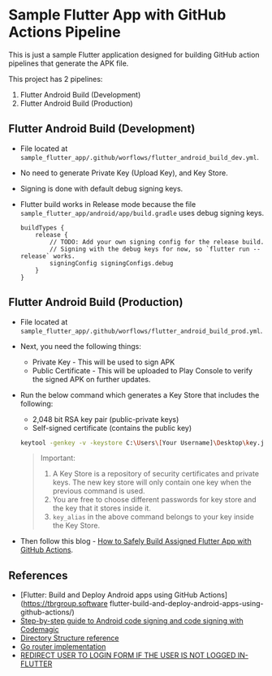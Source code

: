 # Sample Flutter App with GitHub Actions Pipeline
This is just a sample Flutter application designed for building GitHub action pipelines that generate the APK file.

This project has 2 pipelines:
1. Flutter Android Build (Development)
2. Flutter Android Build (Production)


## Flutter Android Build (Development)
- File located at `sample_flutter_app/.github/worflows/flutter_android_build_dev.yml`.
- No need to generate Private Key (Upload Key), and Key Store. 
- Signing is done with default debug signing keys.
- Flutter build works in Release mode because the file `sample_flutter_app/android/app/build.gradle` uses debug signing keys.

    ```
    buildTypes {
        release {
            // TODO: Add your own signing config for the release build.
            // Signing with the debug keys for now, so `flutter run --release` works.
            signingConfig signingConfigs.debug
        }
    }
    ```

## Flutter Android Build (Production)
- File located at `sample_flutter_app/.github/worflows/flutter_android_build_prod.yml`.
- Next, you need the following things:
    - Private Key - This will be used to sign APK
    - Public Certificate - This will be uploaded to Play Console to verify the signed APK on further updates.
- Run the below command which generates a Key Store that includes the following:
    - 2,048 bit RSA key pair (public-private keys)
    - Self-signed certificate (contains the public key)

    ```bash
    keytool -genkey -v -keystore C:\Users\[Your Username]\Desktop\key.jks -storetype JKS -keyalg RSA -keysize 2048 -validity 10000 -alias key_alias
    ```
    > Important:
    > 1. A Key Store is a repository of security certificates and private keys. The new key store will only contain one key when the previous command is used. 
    > 2. You are free to choose different passwords for key store and the key that it stores inside it.
    > 3. `key_alias` in the above command belongs to your key inside the Key Store.
- Then follow this blog - [How to Safely Build Assigned Flutter App with GitHub Actions](https://blog.devgenius.io/how-to-safely-build-assigned-flutter-app-with-github-actions-8860b1b6eef6).

## References
- [Flutter: Build and Deploy Android apps using GitHub Actions](https://tbrgroup.software flutter-build-and-deploy-android-apps-using-github-actions/)
- [Step-by-step guide to Android code signing and code signing with Codemagic](https://blog.codemagic.io/the-simple-guide-to-android-code-signing/)
- [Directory Structure reference](https://blog.logrocket.com/implementing-route-guards-flutter-web-apps/)
- [Go router implementation](https://blog.codemagic.io/flutter-go-router-guide/)
- [REDIRECT USER TO LOGIN FORM IF THE USER IS NOT LOGGED IN-FLUTTER](https://www.appsloveworld.com/flutter/200/168/redirect-user-to-login-form-if-the-user-is-not-logged-in?expand_article=1)